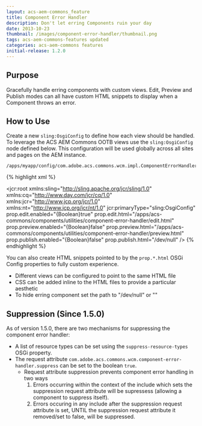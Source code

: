 ```yaml
---
layout: acs-aem-commons_feature
title: Component Error Handler
description: Don't let erring Components ruin your day
date: 2013-10-23
thumbnail: /images/component-error-handler/thumbnail.png
tags: acs-aem-commons-features updated
categories: acs-aem-commons features
initial-release: 1.2.0
---
```


## Purpose

Gracefully handle erring components with custom views. Edit, Preview and Publish modes can all have custom HTML snippets to display when a Component throws an error.

## How to Use

Create a new `sling:OsgiConfig` to define how each view should be handled. To leverage the ACS AEM Commons OOTB views use the `sling:OsgiConfig` node defined below. This configuration will be used globally across all sites and pages on the AEM instance. 

    /apps/myapp/config/com.adobe.acs.commons.wcm.impl.ComponentErrorHandlerImpl

{% highlight xml %}
<?xml version="1.0" encoding="UTF-8"?>
<jcr:root xmlns:sling="http://sling.apache.org/jcr/sling/1.0" xmlns:cq="http://www.day.com/jcr/cq/1.0"
    xmlns:jcr="http://www.jcp.org/jcr/1.0" xmlns:nt="http://www.jcp.org/jcr/nt/1.0"
    jcr:primaryType="sling:OsgiConfig"
    prop.edit.enabled="{Boolean}true"
    prop.edit.html="/apps/acs-commons/components/utilities/component-error-handler/edit.html"
    prop.preview.enabled="{Boolean}false"
    prop.preview.html="/apps/acs-commons/components/utilities/component-error-handler/preview.html"
    prop.publish.enabled="{Boolean}false"
    prop.publish.html="/dev/null"
	/>
{% endhighlight %}  

You can also create HTML snippets pointed to by the `prop.*.html` OSGi Config properties to fully custom experience. 

* Different views can be configured to point to the same HTML file
* CSS can be added inline to the HTML files to provide a particular aesthetic
* To hide erring component set the path to "/dev/null" or ""

## Suppression (Since 1.5.0)

As of version 1.5.0, there are two mechanisms for suppressing the component error handler:

* A list of resource types can be set using the `suppress-resource-types` OSGi property.
* The request attribute `com.adobe.acs.commons.wcm.component-error-handler.suppress` can be set to the boolean `true`.
	* Request attribute suppression prevents component error handling in two ways
		1. Errors occurring within the context of the include which sets the suppression request attribute will be supressess (allowing a component to suppress itself).
		2. Errors occuring in any include after the suppression request attribute is set, UNTIL the suppression request attribute it removed/set to false, will be suppressed.
